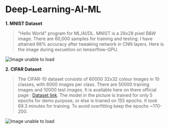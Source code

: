 
# Deep-Learning-AI-ML



**1. MNIST Dataset**


>"Hello World" program for ML/AI/DL. MNIST is a 28x28 pixel B&W image. There are 60,000 samples for training and testing. I have attained 98% accuracy after tweaking network in CNN layers. Here is the image during excuetion on tensorflow-GPU.
>
![Image unable to load](https://preview.ibb.co/fwdLcG/MNIST.png)

**2. CIFAR Dataset**

> The CIFAR-10 dataset consists of 60000 32x32 colour images in 10 classes, with 6000 images per class. There are 50000 training images and 10000 test images. It is available here on there official page : [Dataset link](https://www.cs.toronto.edu/~kriz/cifar.html). The model in the picture is trained for only 5 epochs for demo purpose, or else is trianed on 155 epochs. It took 69.3 minutes for training. To avoid overfitting keep the epochs ~170-200.
>
![Image unable to load](https://preview.ibb.co/fAJxPw/CIFAR10.png)
